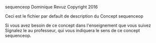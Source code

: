 sequenceop
Dominique Revuz Copyright 2016

Ceci est le fichier par default de description du Concept sequenceop

Si vous avez besoin de ce concept dans l'enseignement que vous suivez
 Signalez le au professeur, qui vous indiquera le sens de ce concept sequenceop.
